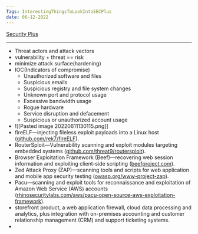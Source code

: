 ```yaml
---
Tags: InterestingThingsToLookIntoSECPlus
date: 06-12-2022
---
```


[Security Plus](../SecurityPlus/SecurityPlus.md)

---


- Threat actors and attack vectors
- vulnerability + threat == risk
- minimize attack surface(hardening)
- IOC(Indicators of compromise)
	-  Unauthorized software and files
	-   Suspicious emails
	-   Suspicious registry and file system changes
	-   Unknown port and protocol usage
	-   Excessive bandwidth usage
	-   Rogue hardware
	-   Service disruption and defacement
	-   Suspicious or unauthorized account usage
- ![[Pasted image 20220611130115.png]]
-   fireELF—injecting fileless exploit payloads into a Linux host ([github.com/rek7/fireELF](https://github.com/rek7/fireELF)).
-   RouterSploit—Vulnerability scanning and exploit modules targeting embedded systems ([github.com/threat9/routersploit](https://github.com/threat9/routersploit)).
-   Browser Exploitation Framework (Beef)—recovering web session information and exploiting client-side scripting ([beefproject.com](https://beefproject.com/)).
-   Zed Attack Proxy (ZAP)—scanning tools and scripts for web application and mobile app security testing ([owasp.org/www-project-zap](https://owasp.org/www-project-zap/)).
-   Pacu—scanning and exploit tools for reconnaissance and exploitation of Amazon Web Service (AWS) accounts ([rhinosecuritylabs.com/aws/pacu-open-source-aws-exploitation-framework](https://rhinosecuritylabs.com/aws/pacu-open-source-aws-exploitation-framework/)).
- storefront product, a web application firewall, cloud data processing and analytics, plus integration with on-premises accounting and customer relationship management (CRM) and support ticketing systems.
- 
